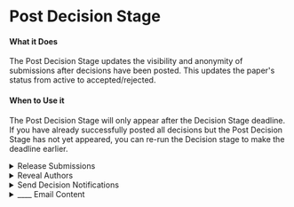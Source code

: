 # Post Decision Stage

#### What it Does&#x20;

The Post Decision Stage updates the visibility and anonymity of submissions after decisions have been posted. This updates the paper's status from active to accepted/rejected.

#### When to Use it

The Post Decision Stage will only appear after the Decision Stage deadline. If you have already successfully posted all decisions but the Post Decision Stage has not yet appeared, you can re-run the Decision stage to make the deadline earlier.

<details>

<summary>Release Submissions </summary>

* Changes the visibility of submissions. The decisions must also be released if you would like to release the submissions by decision.
* Required&#x20;

</details>

<details>

<summary>Reveal Authors</summary>

* Changes anonymity settings of submissions.&#x20;
* Required

</details>

<details>

<summary>Send Decision Notifications</summary>

* Select whether or not you would like to send notification emails to authors when you submit Post Decision Stage.&#x20;
* Required
* Defaults to "No, I will send the emails to the authors."

</details>

<details>

<summary>____ Email Content </summary>

* Takes a template decision notification for each decision type for your venue. If "Yes, send an email notification to the authors" was selected, these templates will be populated with the paper information and sent to the authors of the respective papers.&#x20;
* Optional
* Defaults to the [default decision notification](../default-forms/default-decision-notification.md)

</details>
